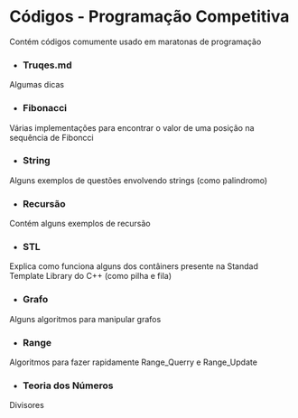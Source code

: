 # Códigos - Programação Competitiva
Contém códigos comumente usado em maratonas de programação

- ### Truqes.md
Algumas dicas

- ### Fibonacci
Várias implementações para encontrar o valor de uma posição na sequência de Fiboncci

- ### String
Alguns exemplos de questões envolvendo strings (como palindromo)

- ### Recursão
Contém alguns exemplos de recursão

- ### STL
Explica como funciona alguns dos contâiners presente na Standad Template Library do C++ (como pilha e fila)

- ### Grafo
Alguns algoritmos para manipular grafos

- ### Range
Algoritmos para fazer rapidamente Range_Querry e Range_Update

- ### Teoria dos Números
Divisores
